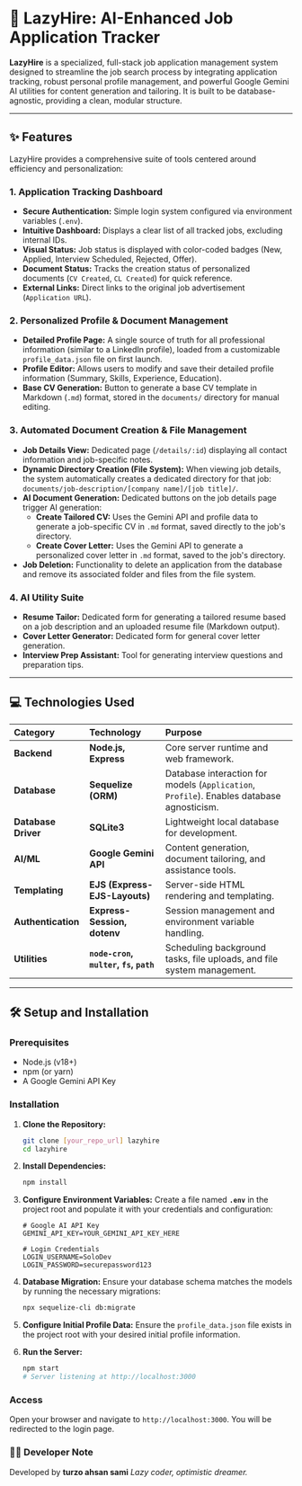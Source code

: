# 🚀 LazyHire: AI-Enhanced Job Application Tracker

**LazyHire** is a specialized, full-stack job application management system designed to streamline the job search process by integrating application tracking, robust personal profile management, and powerful Google Gemini AI utilities for content generation and tailoring. It is built to be database-agnostic, providing a clean, modular structure.

---

## ✨ Features

LazyHire provides a comprehensive suite of tools centered around efficiency and personalization:

### 1. Application Tracking Dashboard
* **Secure Authentication:** Simple login system configured via environment variables (`.env`).
* **Intuitive Dashboard:** Displays a clear list of all tracked jobs, excluding internal IDs.
* **Visual Status:** Job status is displayed with color-coded badges (New, Applied, Interview Scheduled, Rejected, Offer).
* **Document Status:** Tracks the creation status of personalized documents (`CV Created`, `CL Created`) for quick reference.
* **External Links:** Direct links to the original job advertisement (`Application URL`).

### 2. Personalized Profile & Document Management
* **Detailed Profile Page:** A single source of truth for all professional information (similar to a LinkedIn profile), loaded from a customizable `profile_data.json` file on first launch.
* **Profile Editor:** Allows users to modify and save their detailed profile information (Summary, Skills, Experience, Education).
* **Base CV Generation:** Button to generate a base CV template in Markdown (`.md`) format, stored in the `documents/` directory for manual editing.

### 3. Automated Document Creation & File Management
* **Job Details View:** Dedicated page (`/details/:id`) displaying all contact information and job-specific notes.
* **Dynamic Directory Creation (File System):** When viewing job details, the system automatically creates a dedicated directory for that job: `documents/job-description/[company name]/[job title]/`.
* **AI Document Generation:** Dedicated buttons on the job details page trigger AI generation:
    * **Create Tailored CV:** Uses the Gemini API and profile data to generate a job-specific CV in `.md` format, saved directly to the job's directory.
    * **Create Cover Letter:** Uses the Gemini API to generate a personalized cover letter in `.md` format, saved to the job's directory.
* **Job Deletion:** Functionality to delete an application from the database and remove its associated folder and files from the file system.

### 4. AI Utility Suite
* **Resume Tailor:** Dedicated form for generating a tailored resume based on a job description and an uploaded resume file (Markdown output).
* **Cover Letter Generator:** Dedicated form for general cover letter generation.
* **Interview Prep Assistant:** Tool for generating interview questions and preparation tips.

---

## 💻 Technologies Used

| Category | Technology | Purpose |
| :--- | :--- | :--- |
| **Backend** | **Node.js, Express** | Core server runtime and web framework. |
| **Database** | **Sequelize (ORM)** | Database interaction for models (`Application`, `Profile`). Enables database agnosticism. |
| **Database Driver** | **SQLite3** | Lightweight local database for development. |
| **AI/ML** | **Google Gemini API** | Content generation, document tailoring, and assistance tools. |
| **Templating** | **EJS (Express-EJS-Layouts)** | Server-side HTML rendering and templating. |
| **Authentication** | **Express-Session, dotenv** | Session management and environment variable handling. |
| **Utilities** | **`node-cron`, `multer`, `fs`, `path`** | Scheduling background tasks, file uploads, and file system management. |

---

## 🛠️ Setup and Installation

### Prerequisites

* Node.js (v18+)
* npm (or yarn)
* A Google Gemini API Key

### Installation

1.  **Clone the Repository:**
    ```bash
    git clone [your_repo_url] lazyhire
    cd lazyhire
    ```

2.  **Install Dependencies:**
    ```bash
    npm install
    ```

3.  **Configure Environment Variables:**
    Create a file named **`.env`** in the project root and populate it with your credentials and configuration:
    ```env
    # Google AI API Key
    GEMINI_API_KEY=YOUR_GEMINI_API_KEY_HERE

    # Login Credentials
    LOGIN_USERNAME=SoloDev
    LOGIN_PASSWORD=securepassword123
    ```

4.  **Database Migration:**
    Ensure your database schema matches the models by running the necessary migrations:
    ```bash
    npx sequelize-cli db:migrate
    ```

5.  **Configure Initial Profile Data:**
    Ensure the `profile_data.json` file exists in the project root with your desired initial profile information.

6.  **Run the Server:**
    ```bash
    npm start
    # Server listening at http://localhost:3000
    ```

### Access

Open your browser and navigate to `http://localhost:3000`. You will be redirected to the login page.

### 👨‍💻 Developer Note

Developed by **turzo ahsan sami**
*Lazy coder, optimistic dreamer.*